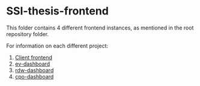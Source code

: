 # SSI-thesis-frontend

This folder contains 4 different frontend instances, as mentioned in the root repository folder.

For information on each different project:
1. [Client frontend](client/README.md)
2. [ev-dashboard](ev-dashboard/README.md)
3. [rdw-dashboard](rdw-dashboard/README.md)
4. [cpo-dashboard](cpo-dashboard/README.md)